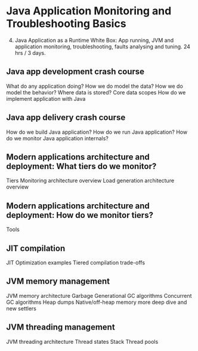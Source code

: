 Java Application Monitoring and Troubleshooting Basics
======================================================
4. Java Application as a Runtime White Box: App running, JVM and application monitoring, troubleshooting, faults analysing and tuning. 24 hrs / 3 days.

Java app development crash course
---------------------------------
What do any application doing?
How we do model the data?
How we do model the behavior?
Where data is stored? Core data scopes
How do we implement application with Java

Java app delivery crash course
------------------------------
How do we build Java application?
How do we run Java application?
How do we monitor Java application internals?

Modern applications architecture and deployment: What tiers do we monitor? 
--------------------------------------------------------------------------
Tiers
Monitoring architecture overview
Load generation architecture overview

Modern applications architecture and deployment: How do we monitor tiers? 
-------------------------------------------------------------------------
Tools

JIT compilation
---------------
JIT
Optimization examples
Tiered compilation trade-offs

JVM memory management
---------------------
JVM memory architecture
Garbage
Generational GC algorithms
Concurrent GC algorithms
Heap dumps
Native/off-heap memory more deep dive and new settlers

JVM threading management
------------------------
JVM threading architecture
Thread states
Stack
Thread pools

